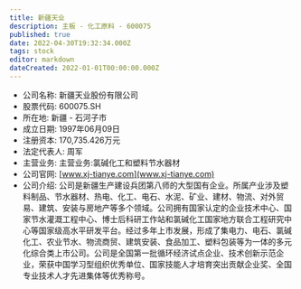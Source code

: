 ```yaml
---
title: 新疆天业
description: 主板 - 化工原料 - 600075
published: true
date: 2022-04-30T19:32:34.000Z
tags: stock
editor: markdown
dateCreated: 2022-01-01T00:00:00.000Z
---
```


- 公司名称: 新疆天业股份有限公司
- 股票代码: 600075.SH
- 所在地: 新疆 - 石河子市
- 成立日期: 1997年06月09日
- 注册资本: 170,735.426万元
- 法定代表人: 周军
- 主营业务: 主营业务:氯碱化工和塑料节水器材
- 公司官网: [www.xj-tianye.com](www.xj-tianye.com)
- 公司介绍: 公司是新疆生产建设兵团第八师的大型国有企业。所属产业涉及塑料制品、节水器材、热电、化工、电石、水泥、矿业、建材、物流、对外贸易、建筑、安装与房地产等多个领域。公司拥有国家认定的企业技术中心、国家节水灌溉工程中心、博士后科研工作站和氯碱化工国家地方联合工程研究中心等国家级高水平研发平台。经过多年上市发展，形成了集电力、电石、氯碱化工、农业节水、物流商贸、建筑安装、食品加工、塑料包装等为一体的多元化综合类上市公司。公司是全国第一批循环经济试点企业、技术创新示范企业，荣获中国学习型组织优秀单位、国家技能人才培育突出贡献企业奖、全国专业技术人才先进集体等优秀称号。



